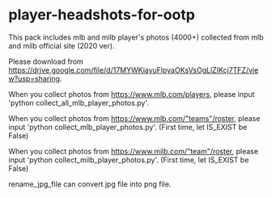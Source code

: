 # player-headshots-for-ootp
This pack includes mlb and milb player's photos (4000+) collected from mlb and milb official site (2020 ver).

Please download from https://drive.google.com/file/d/17MYWKiayuFlpyaOKsVsOgLlZIKcj7TFZ/view?usp=sharing.

When you collect photos from https://www.mlb.com/players, please input 'python collect_all_mlb_player_photos.py'.

When you collect photos from https://www.mlb.com/"teams"/roster, please input 'python collect_mlb_player_photos.py'. (First time, let IS_EXIST be False)

When you collect photos from https://www.milb.com/"team"/roster, please input 'python collect_milb_player_photos.py'. (First time, let IS_EXIST be False)

rename_jpg_file can convert jpg file into png file.
